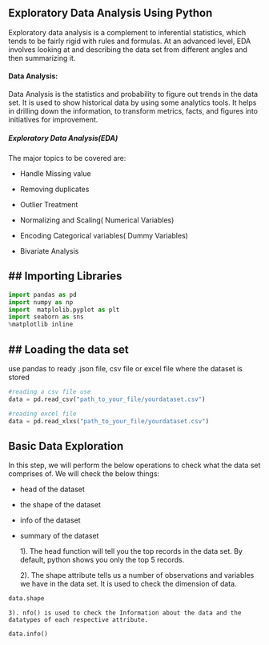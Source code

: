 ## Exploratory Data Analysis Using Python

Exploratory data analysis is a complement to inferential statistics, which tends to be fairly rigid with rules and formulas. At an advanced level, EDA involves looking at and describing the data set from different angles and then summarizing it.


#### Data Analysis:

Data Analysis is the statistics and probability to figure out trends in the data set. It is used to show historical data by using some analytics tools. It helps in drilling down the information, to transform metrics, facts, and figures into initiatives for improvement.


#####  Exploratory Data Analysis(EDA) 

The major topics to be covered are: 

* Handle Missing value

* Removing duplicates

* Outlier Treatment

* Normalizing and Scaling( Numerical Variables)

* Encoding Categorical variables( Dummy Variables)

* Bivariate Analysis


## ## Importing Libraries
~~~python
import pandas as pd
import numpy as np 
import  matplolib.pyplot as plt
import seaborn as sns 
%matplotlib inline 
~~~

## ## Loading the data set 

use pandas to ready .json file, csv file or excel file where the dataset is stored 

~~~python
#reading a csv file use 
data = pd.read_csv("path_to_your_file/yourdataset.csv")

#reading excel file
data = pd.read_xlxs("path_to_your_file/yourdataset.csv")
~~~

## Basic Data Exploration

In this step, we will perform the below operations to check what the data set comprises of. We will check the below things:

* head of the dataset
* the shape of the dataset
* info of the dataset
* summary of the dataset

    1). The head function will tell you the top records in the data set. By default, python shows you only the top 5 records.

    2). The shape attribute tells us a number of observations and variables we have in the data set. It is used to check the dimension of data. 

~~~python
data.shape
~~~

    3). nfo() is used to check the Information about the data and the datatypes of each respective attribute.

~~~python
data.info()
~~~
    
